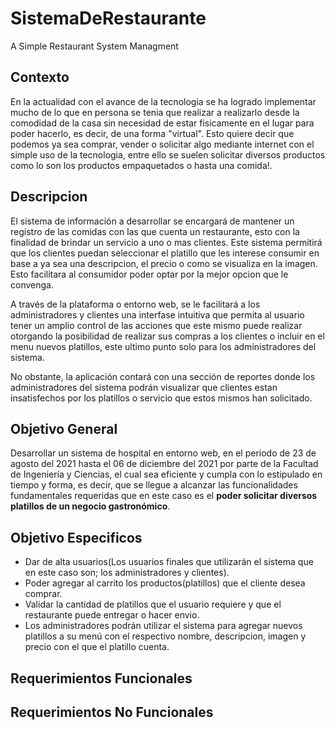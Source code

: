 # SistemaDeRestaurante
A Simple Restaurant System Managment

## Contexto
En la actualidad con el avance de la tecnologia se ha logrado implementar mucho de lo que en persona se tenia que realizar a realizarlo desde la comodidad de la casa sin necesidad de estar fisicamente en el lugar para poder hacerlo, es decir, de una forma "virtual". Esto quiere decir que podemos ya sea comprar, vender o solicitar algo mediante internet con el simple uso de la tecnologia, entre ello se suelen solicitar diversos productos como lo son los productos empaquetados o hasta una comida!.

## Descripcion
El sistema de información a desarrollar se encargará de mantener un registro de las comidas con las que cuenta un restaurante, esto con la finalidad de brindar un servicio a uno o mas clientes.
Este sistema permitirá que los clientes puedan seleccionar el platillo que les interese consumir en base a ya sea una descripcion, el precio o como se visualiza en la imagen. Esto facilitara al consumidor poder optar por la mejor opcion que le convenga.

A través de la plataforma o entorno web, se le facilitará a los administradores y clientes una interfase intuitiva que permita al usuario tener un amplio control de las acciones que este mismo puede realizar otorgando la posibilidad de realizar sus compras a los clientes o incluir en el menu nuevos platillos, este ultimo punto solo para los administradores del sistema.

No obstante, la aplicación contará con una sección de reportes donde los administradores del sistema podrán visualizar que clientes estan insatisfechos por los platillos o servicio que estos mismos han solicitado.


## Objetivo General
Desarrollar un sistema de hospital en entorno web, en el periodo de 23 de agosto del 2021 hasta el 06 de diciembre del 2021 por parte de la Facultad de Ingeniería y Ciencias, el cual sea eficiente y cumpla con lo estipulado en tiempo y forma, es decir, que se llegue a alcanzar las funcionalidades fundamentales requeridas que en este caso es el **poder solicitar diversos platillos de un negocio gastronómico**.

## Objetivo Especificos
  * Dar de alta usuarios(Los usuarios finales que utilizarán el sistema que en este caso son; los administradores y clientes). 
  * Poder agregar al carrito los productos(platillos) que el cliente desea comprar.
  * Validar la cantidad de platillos que el usuario requiere y que el restaurante puede entregar o hacer envio.
  * Los administradores podrán utilizar el sistema para agregar nuevos platillos a su menú con el respectivo nombre, descripcion, imagen y precio con el     que el platillo cuenta.

## Requerimientos Funcionales

## Requerimientos No Funcionales
